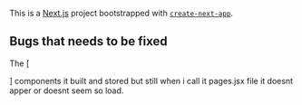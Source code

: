 This is a [Next.js](https://nextjs.org) project bootstrapped with [`create-next-app`](https://github.com/vercel/next.js/tree/canary/packages/create-next-app).




## Bugs that needs to be fixed

The [<Footer/>] components it built and stored but still when i call it pages.jsx file it doesnt apper or doesnt seem so load.